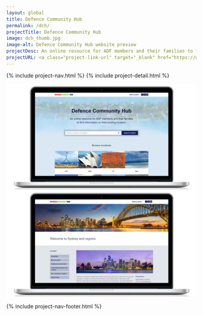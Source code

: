 ```yaml
---
layout: global
title: Defence Community Hub
permalink: /dch/
projectTitle: Defence Community Hub
image: dch_thumb.jpg 
image-alt: Defence Community Hub website preview
projectDesc: An online resource for ADF members and their families to find information on their posting location. This project involved the full design and development of a website using Drupal 7 (GovCMS distribution).
projectURL: <a class="project-link-url" target="_blank" href="https://www.defencecommunityhub.org.au" >defencecommunityhub.org.au</a>
---
```


{% include project-nav.html %}
{% include project-detail.html %}
<div class="row">
    <div class="col mb-5">
        <img alt="Screenshot of Defence Community Hub website, showing the design of the homepage" src="/assets/img/full/dch-home.jpg" class="img-fluid">
    </div>
</div>
<div class="row">
    <div class="col">
        <img alt="Screenshot of Defence Community Hub website, showing the design of a content page" src="/assets/img/full/dch-content.jpg" class="img-fluid">
    </div>
</div>

{% include project-nav-footer.html %}